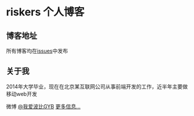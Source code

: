# riskers 个人博客

## 博客地址
所有博客均在[issues](https://github.com/riskers/blog/issues)中发布

## 关于我
2014年大学毕业，现在在北京某互联网公司从事前端开发的工作，近半年主要做移动web开发

微博 [@我爱波比GYB](http://weibo.com/damaoxianjia123)
[更多信息...](https://github.com/riskers/blog/issues/1)

